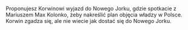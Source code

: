 Proponujesz Korwinowi wyjazd do Nowego Jorku, gdzie spotkacie z Mariuszem Max Kolonko, żeby nakreślić plan objęcia władzy w Polsce. Korwin zgadza się, ale nie wiecie jak dostać się do Nowego Jorku.
